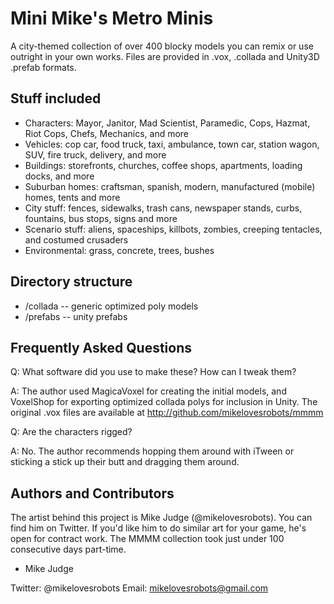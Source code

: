 Mini Mike's Metro Minis
=======================
 
A city-themed collection of over 400 blocky models you can remix or use outright in your 
own works.  Files are provided in .vox, .collada and Unity3D .prefab formats.

Stuff included
--------------
* Characters: Mayor, Janitor, Mad Scientist, Paramedic, Cops, Hazmat, Riot Cops, Chefs, Mechanics, and more
* Vehicles: cop car, food truck, taxi, ambulance, town car, station wagon, SUV, fire truck, delivery, and more
* Buildings: storefronts, churches, coffee shops, apartments, loading docks, and more
* Suburban homes: craftsman, spanish, modern, manufactured (mobile) homes, tents and more
* City stuff: fences, sidewalks, trash cans, newspaper stands, curbs, fountains, bus stops, signs and more
* Scenario stuff: aliens, spaceships, killbots, zombies, creeping tentacles, and costumed crusaders
* Environmental: grass, concrete, trees, bushes

Directory structure
-------------------

* /collada -- generic optimized poly models
* /prefabs -- unity prefabs

Frequently Asked Questions
--------------------------

Q: What software did you use to make these? How can I tweak them?

A: The author used MagicaVoxel for creating the initial models, and VoxelShop 
for exporting optimized collada polys for inclusion in Unity. The original .vox 
files are available at http://github.com/mikelovesrobots/mmmm


Q: Are the characters rigged?

A: No. The author recommends hopping them around with iTween or sticking a stick
up their butt and dragging them around.

Authors and Contributors
------------------------

The artist behind this project is Mike Judge (@mikelovesrobots). You can find 
him on Twitter. If you'd like him to do similar art for your game, he's open for
contract work. The MMMM collection took just under 100 consecutive days 
part-time.

- Mike Judge

Twitter: @mikelovesrobots
Email: mikelovesrobots@gmail.com
